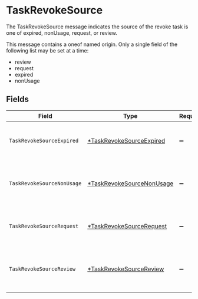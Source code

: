 # TaskRevokeSource

 The TaskRevokeSource message indicates the source of the revoke task is one of expired, nonUsage, request, or review.


This message contains a oneof named origin. Only a single field of the following list may be set at a time:
  - review
  - request
  - expired
  - nonUsage



## Fields

| Field                                                                                                                   | Type                                                                                                                    | Required                                                                                                                | Description                                                                                                             |
| ----------------------------------------------------------------------------------------------------------------------- | ----------------------------------------------------------------------------------------------------------------------- | ----------------------------------------------------------------------------------------------------------------------- | ----------------------------------------------------------------------------------------------------------------------- |
| `TaskRevokeSourceExpired`                                                                                               | [*TaskRevokeSourceExpired](../../models/shared/taskrevokesourceexpired.md)                                              | :heavy_minus_sign:                                                                                                      |  The TaskRevokeSourceExpired message indicates that the source of the revoke task is due to a grant expiring.<br/>      |
| `TaskRevokeSourceNonUsage`                                                                                              | [*TaskRevokeSourceNonUsage](../../models/shared/taskrevokesourcenonusage.md)                                            | :heavy_minus_sign:                                                                                                      |  The TaskRevokeSourceNonUsage message indicates that the source of the revoke task is due to the grant not being used.<br/> |
| `TaskRevokeSourceRequest`                                                                                               | [*TaskRevokeSourceRequest](../../models/shared/taskrevokesourcerequest.md)                                              | :heavy_minus_sign:                                                                                                      |  The TaskRevokeSourceRequest message indicates that the source of the revoke task was a request.<br/>                   |
| `TaskRevokeSourceReview`                                                                                                | [*TaskRevokeSourceReview](../../models/shared/taskrevokesourcereview.md)                                                | :heavy_minus_sign:                                                                                                      |  The TaskRevokeSourceReview message tracks which access review was the source of the specificed revoke ticket.<br/>     |
